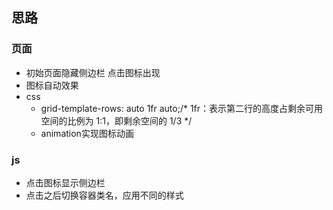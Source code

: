 ## 思路
### 页面
- 初始页面隐藏侧边栏 点击图标出现
- 图标自动效果
- css
  - grid-template-rows: auto 1fr auto;/* 1fr：表示第二行的高度占剩余可用空间的比例为 1:1，即剩余空间的 1/3 */
  - animation实现图标动画
### js
- 点击图标显示侧边栏
- 点击之后切换容器类名，应用不同的样式